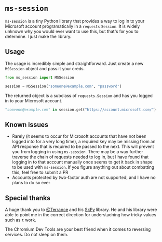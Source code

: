 # `ms-session`

`ms-session` is a tiny Python library that provides a way to log in to your Microsoft account programatically in a `requests` `Session`. It is widely unknown why you would ever want to use this, but that's for you to determine. I just make the library.

## Usage

The usage is incredibly simple and straightforward. Just create a new `MSSession` object and pass it your creds.

```python
from ms_session import MSSession

session = MSSession("someone@example.com", "password")
```

The returned object is a subclass of `requests.Session` and has you logged in to your Microsoft account.

```python
"someone@example.com" in session.get("https://account.microsoft.com/")  # True
```

## Known issues

- Rarely (it seems to occur for Microsoft accounts that have not been logged into for a very long time), a required key may be missing from an API response that is required to be passed to the next. This will prevent you from logging in using `ms-session`. There may be a way further traverse the chain of requests needed to log in, but I have found that logging in to that account manually once seems to get it back in shape to be used with `ms-session`. If you figure anything out about combatting this, feel free to submit a PR
- Accounts protected by two-factor auth are not supported, and I have no plans to do so ever

## Special thanks

A huge thank you to [@Terrance](https://github.com/Terrance) and his [SkPy](https://github.com/Terrance/SkPy) library. He and his library were able to point me in the correct direction for understadning how tricky values such as `t` work.

The Chromium Dev Tools are your best friend when it comes to reversing services. Do not sleep on them.
